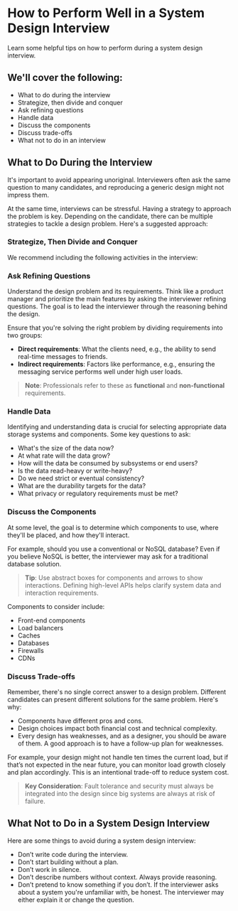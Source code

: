 # How to Perform Well in a System Design Interview

Learn some helpful tips on how to perform during a system design interview.

## We'll cover the following:
- What to do during the interview
- Strategize, then divide and conquer
- Ask refining questions
- Handle data
- Discuss the components
- Discuss trade-offs
- What not to do in an interview

## What to Do During the Interview
It's important to avoid appearing unoriginal. Interviewers often ask the same question to many candidates, and reproducing a generic design might not impress them. 

At the same time, interviews can be stressful. Having a strategy to approach the problem is key. Depending on the candidate, there can be multiple strategies to tackle a design problem. Here's a suggested approach:

### Strategize, Then Divide and Conquer
We recommend including the following activities in the interview:

### Ask Refining Questions
Understand the design problem and its requirements. Think like a product manager and prioritize the main features by asking the interviewer refining questions. The goal is to lead the interviewer through the reasoning behind the design. 

Ensure that you're solving the right problem by dividing requirements into two groups:
- **Direct requirements**: What the clients need, e.g., the ability to send real-time messages to friends.
- **Indirect requirements**: Factors like performance, e.g., ensuring the messaging service performs well under high user loads.

> **Note**: Professionals refer to these as **functional** and **non-functional** requirements.

### Handle Data
Identifying and understanding data is crucial for selecting appropriate data storage systems and components. Some key questions to ask:
- What's the size of the data now?
- At what rate will the data grow?
- How will the data be consumed by subsystems or end users?
- Is the data read-heavy or write-heavy?
- Do we need strict or eventual consistency?
- What are the durability targets for the data?
- What privacy or regulatory requirements must be met?

### Discuss the Components
At some level, the goal is to determine which components to use, where they'll be placed, and how they'll interact. 

For example, should you use a conventional or NoSQL database? Even if you believe NoSQL is better, the interviewer may ask for a traditional database solution. 

> **Tip**: Use abstract boxes for components and arrows to show interactions. Defining high-level APIs helps clarify system data and interaction requirements.

Components to consider include:
- Front-end components
- Load balancers
- Caches
- Databases
- Firewalls
- CDNs

### Discuss Trade-offs
Remember, there's no single correct answer to a design problem. Different candidates can present different solutions for the same problem. Here's why:
- Components have different pros and cons.
- Design choices impact both financial cost and technical complexity.
- Every design has weaknesses, and as a designer, you should be aware of them. A good approach is to have a follow-up plan for weaknesses.

For example, your design might not handle ten times the current load, but if that’s not expected in the near future, you can monitor load growth closely and plan accordingly. This is an intentional trade-off to reduce system cost.

> **Key Consideration**: Fault tolerance and security must always be integrated into the design since big systems are always at risk of failure.

## What Not to Do in a System Design Interview
Here are some things to avoid during a system design interview:
- Don’t write code during the interview.
- Don’t start building without a plan.
- Don’t work in silence.
- Don’t describe numbers without context. Always provide reasoning.
- Don’t pretend to know something if you don’t. If the interviewer asks about a system you're unfamiliar with, be honest. The interviewer may either explain it or change the question.